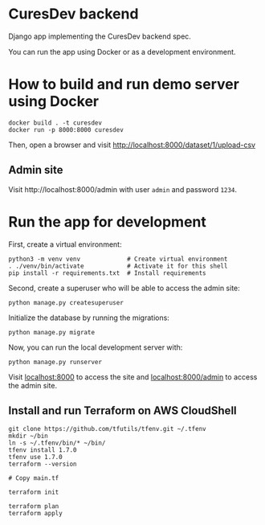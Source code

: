 # CuresDev backend

Django app implementing the CuresDev backend spec.

You can run the app using Docker or as a development environment.

# How to build and run demo server using Docker

    docker build . -t curesdev
    docker run -p 8000:8000 curesdev

Then, open a browser and visit [http://localhost:8000/dataset/1/upload-csv](http://localhost:8000/dataset/1/upload-csv)

## Admin site

Visit http://localhost:8000/admin with user `admin` and password `1234`.

# Run the app for development

First, create a virtual environment:

    python3 -m venv venv             # Create virtual environment
    . ./venv/bin/activate            # Activate it for this shell
    pip install -r requirements.txt  # Install requirements

Second, create a superuser who will be able to access the admin site:

    python manage.py createsuperuser

Initialize the database by running the migrations:

    python manage.py migrate

Now, you can run the local development server with:

    python manage.py runserver


Visit [localhost:8000](http://localhost:8000) to access the site and
[localhost:8000/admin](http://localhost:8000/admin) to access the admin site.

## Install and run Terraform on AWS CloudShell

    git clone https://github.com/tfutils/tfenv.git ~/.tfenv
    mkdir ~/bin
    ln -s ~/.tfenv/bin/* ~/bin/
    tfenv install 1.7.0
    tfenv use 1.7.0
    terraform --version

    # Copy main.tf

    terraform init

    terraform plan
    terraform apply
